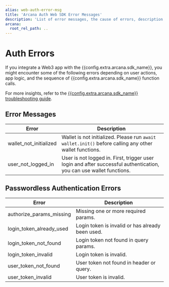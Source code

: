 ```yaml
---
alias: web-auth-error-msg
title: 'Arcana Auth Web SDK Error Messages'
description: 'List of error messages, the cause of errors, description and how to handle them.'
arcana:
  root_rel_path: ..
---
```


# Auth Errors

If you integrate a Web3 app with the {{config.extra.arcana.sdk_name}}, you might encounter some of the following errors depending on user actions, app logic, and the sequence of {{config.extra.arcana.sdk_name}} function calls. 

For more insights, refer to the [{{config.extra.arcana.sdk_name}} troubleshooting guide]({{page.meta.arcana.root_rel_path}}/troubleshooting.md).

## Error Messages

| Error  |  Description |
| ---    |  ---  |
| wallet_not_initialized | Wallet is not initialized. Please run `await wallet.init()` before calling any other wallet functions.|
| user_not_logged_in | User is not logged in. First, trigger user login and after successful authentication, you can use wallet functions. |


## Passwordless Authentication Errors

| Error  |  Description |
| ---    |  ---  |
| authorize_params_missing | Missing one or more required params. |
| login_token_already_used | Login token is invalid or has already been used. |
| login_token_not_found | Login token not found in query params. |
| login_token_invalid | Login token is invalid. |
| user_token_not_found | User token not found in header or query. |
| user_token_invalid | User token is invalid. |